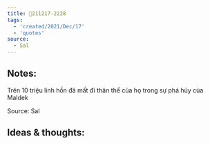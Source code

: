 ```yaml
---
title: 💬211217-2228
tags:
  - 'created/2021/Dec/17'
  - 'quotes'
source:
  - Sal
---
```


## Notes:
Trên 10 triệu linh hồn đã mất đi thân thể của họ trong sự phá hủy của Maldek

Source: Sal

## Ideas & thoughts:
